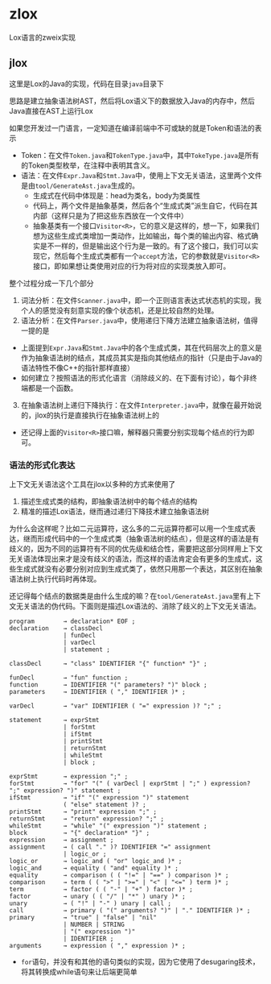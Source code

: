 # zlox
Lox语言的zweix实现

## jlox
这里是Lox的Java的实现，代码在目录`java`目录下

思路是建立抽象语法树AST，然后将Lox语义下的数据放入Java的内存中，然后Java直接在AST上运行Lox

如果您开发过一门语言，一定知道在编译前端中不可或缺的就是Token和语法的表示
+ Token：在文件`Token.java`和`TokenType.java`中，其中`TokeType.java`是所有的Token类型枚举，在注释中表明其含义。
+ 语法：在文件`Expr.Java`和`Stmt.Java`中，使用上下文无关语法，这里两个文件是由`tool/GenerateAst.java`生成的。
  + 生成式在代码中体现是：head为类名，body为类属性
  + 代码上，两个文件是抽象基类，然后各个“生成式类”派生自它，代码在其内部（这样只是为了把这些东西放在一个文件中）
  + 抽象基类有一个接口`Visitor<R>`，它的意义是这样的，想一下，如果我们想为这些生成式类增加一类动作，比如输出，每个类的输出内容、格式确实是不一样的，但是输出这个行为是一致的。有了这个接口，我们可以实现它，然后每个生成式类都有一个`accept`方法，它的参数就是`Visitor<R>`接口，即如果想让类使用对应的行为将对应的实现类放入即可。

整个过程分成一下几个部分

1. 词法分析：在文件`Scanner.java`中，即一个正则语言表达式状态机的实现，我个人的感觉没有刻意实现的像个状态机，还是比较自然的处理。
2. 语法分析：在文件`Parser.java`中，使用递归下降方法建立抽象语法树，值得一提的是
  + 上面提到`Expr.Java`和`Stmt.Java`中的各个生成式类，其在代码层次上的意义是作为抽象语法树的结点，其成员其实是指向其他结点的指针（只是由于Java的语法特性不像C++的指针那样直接）
  + 如何建立？按照语法的形式化语言（消除歧义的、在下面有讨论），每个非终端都是一个函数。
3. 在抽象语法树上递归下降执行：在文件`Interpreter.java`中，就像在最开始说的，jlox的执行是直接执行在抽象语法树上的
  + 还记得上面的`Visitor<R>`接口嘛，解释器只需要分别实现每个结点的行为即可。

### 语法的形式化表达

上下文无关语法这个工具在jlox以多种的方式来使用了
1. 描述生成式类的结构，即抽象语法树中的每个结点的结构
2. 精准的描述Lox语法，继而通过递归下降技术建立抽象语法树

为什么会这样呢？比如二元运算符，这么多的二元运算符都可以用一个生成式表达，继而形成代码中的一个生成式类（抽象语法树的结点），但是这样的语法是有歧义的，因为不同的运算符有不同的优先级和结合性，需要把这部分同样用上下文无关语法体现出来才是没有歧义的语法，而这样的语法肯定会有更多的生成式，这些生成式就没有必要分别对应到生成式类了，依然只用那一个表达，其区别在抽象语法树上执行代码时再体现。

还记得每个结点的数据类是由什么生成的嘛？在`tool/GenerateAst.java`里有上下文无关语法的伪代码。下面则是描述Lox语法的、消除了歧义的上下文无关语法。

```
program        → declaration* EOF ;
declaration    → classDecl
               | funDecl
               | varDecl
               | statement ;

classDecl      → "class" IDENTIFIER "{" function* "}" ;

funDecl        → "fun" function ;
function       → IDENTIFIER "(" parameters? ")" block ;
parameters     → IDENTIFIER ( "," IDENTIFIER )* ;

varDecl        → "var" IDENTIFIER ( "=" expression )? ";" ;

statement      → exprStmt
               | forStmt
               | ifStmt
               | printStmt
               | returnStmt
               | whileStmt
               | block ;

exprStmt       → expression ";" ;
forStmt        → "for" "(" ( varDecl | exprStmt | ";" ) expression? ";" expression? ")" statement ;
ifStmt         → "if" "(" expression ")" statement
               ( "else" statement )? ;
printStmt      → "print" expression ";" ;
returnStmt     → "return" expression? ";" ;
whileStmt      → "while" "(" expression ")" statement ;
block          → "{" declaration* "}" ;
expression     → assignment ;
assignment     → ( call "." )? IDENTIFIER "=" assignment
               | logic_or ;
logic_or       → logic_and ( "or" logic_and )* ;
logic_and      → equality ( "and" equality )* ;
equality       → comparison ( ( "!=" | "==" ) comparison )* ;
comparison     → term ( ( ">" | ">=" | "<" | "<=" ) term )* ;
term           → factor ( ( "-" | "+" ) factor )* ;
factor         → unary ( ( "/" | "*" ) unary )* ;
unary          → ( "!" | "-" ) unary | call ;
call           → primary ( "(" arguments? ")" | "." IDENTIFIER )* ;
primary        → "true" | "false" | "nil"
               | NUMBER | STRING
               | "(" expression ")"
               | IDENTIFIER ;
arguments      → expression ( "," expression )* ;
```

+ `for`语句，并没有和其他的语句类似的实现，因为它使用了desugaring技术，将其转换成while语句来让后端更简单